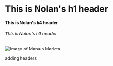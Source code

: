 # This is Nolan's h1 header

#### This is Nolan's h4 header

###### This is Nolan's h6 header



![Image of Marcus Mariota](https://img.bleacherreport.net/img/images/photos/003/011/037/hi-res-23e3f173c5a5cc02e9e388a7f1d826a3_crop_exact.jpg?w=1200&h=1200&q=75)






















adding headers
